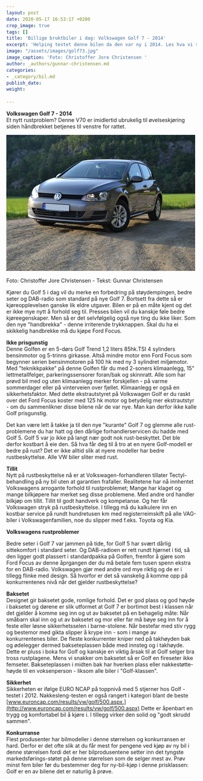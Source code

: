 ```yaml
---
layout: post
date: 2020-05-17 16:53:17 +0200
crop_image: true
tags: []
title: 'Billige bruktbiler i dag: Volkswagen Golf 7 - 2014'
excerpt: 'Helping testet denne bilen da den var ny i 2014. Les hva vi skrev den gang. '
image: "/assets/images/golf73.jpg"
image_caption: 'Foto: Christoffer Jore Christensen '
author: _authors/gunnar-christensen.md
categories:
- _category/bil.md
publish_date: 
weight: 

---
```

**Volkswagen Golf 7 - 2014**  
Et nytt rustproblem? Denne V70 er imidlertid ubrukelig til øvelseskjøring siden håndbrekket betjenes til venstre for rattet.

![](/assets/images/golf73.jpg)

Foto: Christoffer Jore Christensen - Tekst: Gunnar Christensen

Kjører du Golf 5 i dag vil du merke en forbedring på støydempingen, bedre seter og DAB-radio som standard på nye Golf 7. Bortsett fra dette så er kjøreopplevelsen ganske lik eldre utgaver. Bilen er på en måte kjent og det er ikke mye nytt å forhold seg til. Presses bilen vil du kanskje føle bedre kjøreegenskaper. Men så er det selvfølgelig også nye ting du ikke liker. Som den nye "handbrekka" - denne irriterende trykknappen. Skal du ha ei skikkelig handbrekke må du kjøpe Ford Focus.

**Ikke prisgunstig**  
Denne Golfen er en 5-dørs Golf Trend 1,2 liters 85hk.TSI 4 sylinders bensinmotor og 5-trinns girkasse. Altså mindre motor enn Ford Focus som begynner serien bensinmotoren på 100 hk med ny 3 sylindret miljømotor. Med "teknikkpakke" på denne Golfen får du med 2-soners klimaanlegg, 15" lettmetallfelger, parkeringssensorer foran/bak og skinnratt. Alle som har prøvd bil med og uten klimaanlegg merker forskjellen - på varme sommerdager eller på vinterveien over fjellet. Klimaanlegg er også en sikkerhetsfaktor. Med dette ekstrautstyret på Volkswagen Golf er du raskt over det Ford Focus koster med 125 hk motor og betydelig mer ekstrautstyr - om du sammenlikner disse bilene når de var nye. Man kan derfor ikke kalle Golf prisgunstig.

Det kan være lett å takke ja til den nye "kurante" Golf 7 og glemme alle rust-problemene du har hatt og den dårlige forhandlerservicen du hadde med Golf 5. Golf 5 var jo ikke på langt nær godt nok rust-beskyttet. Det ble derfor kostbart å eie den. Så hva får deg til å tro at en nyere Golf-modell er bedre på rust? Det er ikke alltid slik at nyere modeller har bedre rustbeskyttelse. Alle VW biler sliter med rust.

**Tillit**  
Nytt på rustbeskyttelse nå er at Volkswagen-forhandleren tillater Tectyl-behandling på ny bil uten at garantien frafaller. Realitetene har nå innhentet Volkswagens arrogante forhold til rustproblemet; Mange har klaget og mange bilkjøpere har merket seg disse problemene. Med andre ord handler bilkjøp om tillit. Tillit til godt handverk og kompetanse. Og her får Volkswagen stryk på rustbeskyttelse. I tillegg må du kalkulere inn en kostbar service på rundt hundretusen km med registerreimskift på alle VAG-biler i Volkswagenfamilien, noe du slipper med f.eks. Toyota og Kia.

**Volkswagens rustproblemer**

Bedre seter i Golf 7 var jammen på tide, for Golf 5 har svært dårlig sittekomfort i standard seter. Og DAB-radioen er rett rundt hjørnet i tid, så den ligger godt plassert i standardpakka på Golfen, fremfor å gjøre som Ford Focus av denne åprgangen der du må betale fem tusen spenn ekstra for en DAB-radio. Volkswagen gjør med andre ord mye riktig og de er i tillegg flinke med design. Så hvorfor er det så vanskelig å komme opp på konkurrentenes nivå når det gjelder rustbeskyttelse?

**Baksetet**  
Designet gir baksetet gode, romlige forhold. Det er god plass og god høyde i baksetet og dørene er slik utformet at Golf 7 er bortimot best i klassen når det gjelder å komme seg inn og ut av baksetet på en behagelig måte: Når småbarn skal inn og ut av baksetet og mor eller far må bøye seg inn for å feste eller løsne sikkerhetsselen i barne-stolene. Når bestefar med stiv rygg og bestemor med gikta slipper å krype inn - som i mange av konkurrentenes biler. De fleste konkurrenter kniper ned på takhøyden bak og ødelegger dermed bakseteplassen både med innsteg og i takhøyde. Dette er pluss i boka for Golf og kanskje en viktig årsak til at Golf selger bra tross rustplagene. Mens vi snakker om baksetet så er Golf en fireseter ikke femseter. Bakseteplassen i midten bak har hverken plass eller nakkestøtte-høyde til en voksenperson - liksom alle biler i "Golf-klassen".

**Sikkerhet**  
Sikkerheten er ifølge EURO NCAP på toppnivå med 5 stjerner hos Golf - testet i 2012. Nakkesleng-testen er også rangert i kategori blant de beste [www.euroncap.com/results/vw/golf/500.aspx.](http://www.euroncap.com/results/vw/golf/500.aspx) Dette er åpenbart en trygg og komfortabel bil å kjøre i. I tillegg virker den solid og "godt skrudd sammen".

**Konkurranse**  
Flest produsenter har bilmodeller i denne størrelsen og konkurransen er hard. Derfor er det ofte slik at du får mest for pengene ved kjøp av ny bil i denne størrelsen fordi det er her bilprodusentene setter inn det tyngste markedsførings-støtet på denne størrelsen som de selger mest av. Prøv minst fem biler før du bestemmer deg for ny-bil-kjøp i denne prisklassen: Golf er en av bilene det er naturlig å prøve.